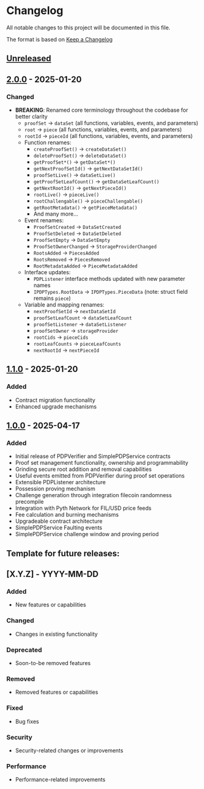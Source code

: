 # Changelog
All notable changes to this project will be documented in this file.

The format is based on [Keep a Changelog](https://keepachangelog.com/en/1.0.0/)

## [Unreleased]

## [2.0.0] - 2025-01-20
### Changed
- **BREAKING**: Renamed core terminology throughout the codebase for better clarity
  - `proofSet` → `dataSet` (all functions, variables, events, and parameters)
  - `root` → `piece` (all functions, variables, events, and parameters)
  - `rootId` → `pieceId` (all functions, variables, events, and parameters)
  - Function renames:
    - `createProofSet()` → `createDataSet()`
    - `deleteProofSet()` → `deleteDataSet()`
    - `getProofSet*()` → `getDataSet*()`
    - `getNextProofSetId()` → `getNextDataSetId()`
    - `proofSetLive()` → `dataSetLive()`
    - `getProofSetLeafCount()` → `getDataSetLeafCount()`
    - `getNextRootId()` → `getNextPieceId()`
    - `rootLive()` → `pieceLive()`
    - `rootChallengable()` → `pieceChallengable()`
    - `getRootMetadata()` → `getPieceMetadata()`
    - And many more...
  - Event renames:
    - `ProofSetCreated` → `DataSetCreated`
    - `ProofSetDeleted` → `DataSetDeleted`
    - `ProofSetEmpty` → `DataSetEmpty`
    - `ProofSetOwnerChanged` → `StorageProviderChanged`
    - `RootsAdded` → `PiecesAdded`
    - `RootsRemoved` → `PiecesRemoved`
    - `RootMetadataAdded` → `PieceMetadataAdded`
  - Interface updates:
    - `PDPListener` interface methods updated with new parameter names
    - `IPDPTypes.RootData` → `IPDPTypes.PieceData` (note: struct field remains `piece`)
  - Variable and mapping renames:
    - `nextProofSetId` → `nextDataSetId`
    - `proofSetLeafCount` → `dataSetLeafCount`
    - `proofSetListener` → `dataSetListener`
    - `proofSetOwner` → `storageProvider`
    - `rootCids` → `pieceCids`
    - `rootLeafCounts` → `pieceLeafCounts`
    - `nextRootId` → `nextPieceId`


## [1.1.0] - 2025-01-20
### Added
- Contract migration functionality
- Enhanced upgrade mechanisms

## [1.0.0] - 2025-04-17
### Added
- Initial release of PDPVerifier and SimplePDPService contracts
- Proof set management functionality, ownership and programmability
- Grinding secure root addition and removal capabilities
- Useful events emitted from PDPVerifier during proof set operations
- Extensible PDPListener architecture
- Possession proving mechanism 
- Challenge generation through integration filecoin randomness precompile 
- Integration with Pyth Network for FIL/USD price feeds
- Fee calculation and burning mechanisms
- Upgradeable contract architecture
- SimplePDPService Faulting events 
- SimplePDPService challenge window and proving period


## Template for future releases:

## [X.Y.Z] - YYYY-MM-DD
### Added
- New features or capabilities

### Changed
- Changes in existing functionality

### Deprecated
- Soon-to-be removed features

### Removed
- Removed features or capabilities

### Fixed
- Bug fixes

### Security
- Security-related changes or improvements

### Performance
- Performance-related improvements

[Unreleased]: https://github.com/filozone/pdp/compare/v2.0.0...HEAD
[2.0.0]: https://github.com/filozone/pdp/compare/v1.1.0...v2.0.0
[1.1.0]: https://github.com/filozone/pdp/compare/v1.0.0...v1.1.0
[1.0.0]: https://github.com/filozone/pdp/releases/tag/v1.0.0
